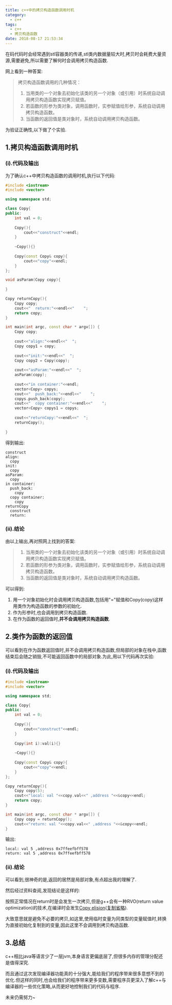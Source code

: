 ```yaml
---
title: c++中的拷贝构造函数调用时机
category:
  - c++
tags:
  - c++
  - 拷贝构造函数
date: 2018-08-17 21:53:34
---
```


在码代码时会经常遇到stl容器类的传递,stl类内数据量较大时,拷贝时会耗费大量资源,需要避免,所以需要了解何时会调用拷贝构造函数.

网上看到一种答案:

> 拷贝构造函数调用的几种情况： 
> 
> 1. 当用类的一个对象去初始化该类的另一个对象（或引用）时系统自动调用拷贝构造函数实现拷贝赋值。 
> 2. 若函数的形参为类对象，调用函数时，实参赋值给形参，系统自动调用拷贝构造函数。 
> 3. 当函数的返回值是类对象时，系统自动调用拷贝构造函数。

为验证正确性,以下做了个实验.

<!-- more -->

## 1.拷贝构造函数调用时机

### (i).代码及输出

为了确认c++中拷贝构造函数的调用时机,执行以下代码:

```cpp
#include <iostream>
#include <vector>

using namespace std;

class Copy{
public:
    int val = 0;
    
    Copy(){
        cout<<"construct"<<endl;
    }
    
    ~Copy(){}
    
    Copy(const Copy& copy){
        cout<<"copy"<<endl;
    }
};

void asParam(Copy copy){
    
}

Copy returnCopy(){
    Copy copy;
    cout<<"  return:"<<endl<<"    ";
    return copy;
}

int main(int argc, const char * argv[]) {
    Copy copy;
    
    cout<<"align:"<<endl<<"  ";
    Copy copy1 = copy; 
       
    cout<<"init:"<<endl<<"  ";
    Copy copy2 = Copy(copy);
    
    cout<<"asParam:"<<endl<<"  ";
    asParam(copy);
    
    cout<<"in container:"<<endl;
    vector<Copy> copys;
    cout<<"  push_back:"<<endl<<"    ";
    copys.push_back(copy);
    cout<<"  copy container:"<<endl<<"    ";
    vector<Copy> copys1 = copys;
    
    cout<<"returnCopy:"<<endl<<"  ";
    returnCopy();
    
}
```

得到输出:

```
construct
align:
  copy
init:
  copy
asParam:
  copy
in container:
  push_back:
    copy
  copy container:
    copy
returnCopy
  construct
  return:
```

### (ii).结论

由以上输出,再对照网上找到的答案:

> 1. 当用类的一个对象去初始化该类的另一个对象（或引用）时系统自动调用拷贝构造函数实现拷贝赋值。 
> 2. 若函数的形参为类对象，调用函数时，实参赋值给形参，系统自动调用拷贝构造函数。 
> 3. 当函数的返回值是类对象时，系统自动调用拷贝构造函数。

可以得到:

1. 用一个对象初始化时会调用拷贝构造函数,包括用"="赋值和Copy(copy)这样用类作为构造函数的参数的初始化.
2. 作为形参时,也会调用到拷贝构造函数.
3. 在作为函数的返回值时,**并不会调用拷贝构造函数**.

## 2.类作为函数的返回值

可以看到在作为函数返回值时,并不会调用拷贝构造函数,但局部的对象在栈中,函数结束后会随之销毁,不可能返回函数中的局部对象.为此,用以下代码再次实验:

### (i).代码及输出

```cpp
#include <iostream>
#include <vector>

using namespace std;

class Copy{
public:
    int val = 0;
    
    Copy(){
        cout<<"construct"<<endl;
    }
    
    Copy(int i):val(i){}
    
    ~Copy(){}
    
    Copy(const Copy& copy){
        cout<<"copy"<<endl;
    }
};

Copy returnCopy(){
    Copy copy(5);
    cout<<"local: val "<<copy.val<<" ,address "<<&copy<<endl;
    return copy;
}

int main(int argc, const char * argv[]) {
    Copy copy = returnCopy();
    cout<<"return: val "<<copy.val<<" ,address "<<&copy<<endl;
}
```

输出:

```
local: val 5 ,address 0x7ffeefbff578
return: val 5 ,address 0x7ffeefbff578
```

### (ii).结论

可以看到,很神奇的是,返回的居然是局部对象,有点超出我的理解了.

然后经过资料查阅,发现结论是这样的:

按照正常情况在return时是会发生一次拷贝,但是g++会有一种RVO(return value optimization)的技术,在编译时会发生[Copy elision](https://en.wikipedia.org/wiki/Copy_elision#Return_value_optimization)([复制省略](https://zh.wikipedia.org/wiki/%E5%A4%8D%E5%88%B6%E7%9C%81%E7%95%A5)).

大致意思就是避免不必要的拷贝,如这里,使用临时变量为同类型的变量赋值时,转换为直接初始化复制到的变量,因此这里不会调用到拷贝构造函数.

## 3.总结

c++相比java等语言少了一层jvm,本身语言更偏底层了,但很多内存的管理分配还是值得深究.

而且通过这次发现编译器功能真的十分强大,能给我们的程序带来很多意想不到的优化.但这样的同时,也会给我们的程序带来更多变数,需要程序员更深入了解c++与编译器的一些优化策略,从而更好地控制我们的代码与程序.

未来仍需努力~
